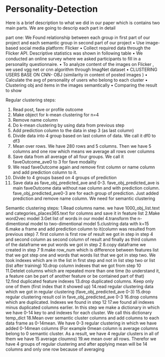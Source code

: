 # Personality-Detection
Here is a brief description to what we did in our paper which is contains two main parts. We are going to descrip each part in detail


part one:
We Found relationship between each group in first part of our project and each semantic group in second part of our project
•	Use image-based social media platform: Flicker 
•	Collect required data through the Flicker API. Descriptive statistics was shown in following table
•	We conducted an online survey where we asked participants to ﬁll in a personality questionnaire. 
•	To analyze content of the images on Flicker , we used vgg net or cnn algorithm through ImagNet dataset
•	CLUSTERING USERS BASE ON CNN- OBJ (similarity in content of posted images )
•	Calculate the avg of personality of users who belong to each cluster
•	Clustering obj and items in the images  semantically
•	Comparing the result to show 


Regular clustering steps:
1.	Read post, fave or profile outcome
2.	Make object for k-mean clustering for n=4
3.	Remove name column
4.	Do k-mean clustering by using data from previous step
5.	Add prediction column to the data in step 3 (as last column)
6.	Divide data into 4 group based on last column of data. We call it df0 to df3
7.	Mean over rows. We have 280 rows and 5 columns. Then we have 5 columns and one row which means we average all rows over columns
8.	Save data from all average of all four groups. We call it faveOutcome_ave0 to 3 for fave modality 
9.	We read faveOutcome again and remove first column or name column and add prediction column to it. 
10.	Divide to 4 groups based on 4 groups of prediction
11.	Save data as fave_obj_predicted_ave and 0-3. fave_obj_predicted_ave is main faveOutcome data without nae column and with prediction column. fave_obj_predicted_ave0-3 are for each group of prediction. Just added prediction and remove name column. We need for semantic clustering 

Semantic clustering steps:
1.Read columns name. we have 1000_obj_list.text and categories_places365.text for columns and save it in feature list
2.Make word2vec model
3.Get list of words in our model
4.transform the n-dimentional model to two-dimentional model
5.clustring data with k=15
6.make a frame and add prediction column to it(column was resulted from previous step)
7. first column is first row of result we got in step in step 4 and second column as second column of result and finally as third column of the dataframe we put words we got in step 2
8.copy dataframe we created in step 7
9.make row_num which is difference between features list that we got step one and words that words list that we got in step two. We took indexes which are in the list in first step and not in list step two or list (list after training)
10.drop column indexes that we got from step 10
11.Detelet columns which are repeated more than one time (to understand it, a feature can be part of another feature or be contained part of that)   
12.find duplicated feature indexes 
13.drop duplicated columns. Keep only one of them (first index that it showed up)
14.read regular clustering data which we got in regular clustering (fave_obj_predicted_ave 0-3)
15.drop regular clustering result col in fave_obj_predicted_ave 0-3
16.drop columns which are duplicated. Indexes we found in step 12
17.we found all indexes minus duplicated columns earlier. In this step we make a dictionary in which we have 0-14 key to and indexes for each cluster. We call this dictionary temp_dict
18.Mean over semantic cluster columns and add columns to each data frame as 0-14mean. We have 0-3 regular clustering in which we have added 0-14mean columns (For example 0mean column is average columns belong to 0 semantic cluster. As a result, we have 4 regular clusters in all of them we have 15 average cloumns) 
19.we mean over all rows. Therefor we have 4 groups of regular clustering and after applying mean will be 14 columns and only one row because of averaging 



